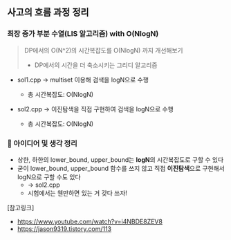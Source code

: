 ## 사고의 흐름 과정 정리

### 최장 증가 부분 수열(LIS 알고리즘) with O(NlogN)


> DP에서의 O(N^2)의 시간복잡도를 O(NlogN) 까지 개선해보기   
> * DP에서의 시간을 더 축소시키는 그리디 알고리즘


* sol1.cpp -> multiset 이용해 검색을 logN으로 수행
  * 총 시간복잡도: O(NlogN)

* sol2.cpp -> 이진탐색을 직접 구현하여 검색을 logN으로 수행
  * 총 시간복잡도: O(NlogN)


### 📝 아이디어 및 생각 정리

* 상한, 하한의 lower_bound, upper_bound는 **logN**의 시간복잡도로 구할 수 있다
* 굳이 lower_bound, upper_bound 함수를 쓰지 않고 직접 **이진탐색**으로 구현해서 logN으로 구할 수도 있다
  * -> sol2.cpp
  * 시험에서는 웬만하면 있는 거 갖다 쓰자!


[참고링크]
* https://www.youtube.com/watch?v=i4NBDE8ZEV8
* https://jason9319.tistory.com/113